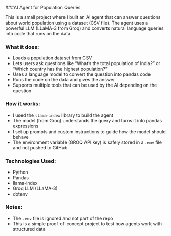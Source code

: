 ###AI Agent for Population Queries

This is a small project where I built an AI agent that can answer questions about world population using a dataset (CSV file). The agent uses a powerful LLM (LLaMA-3 from Groq) and converts natural language queries into code that runs on the data.

### What it does:

- Loads a population dataset from CSV
- Lets users ask questions like “What’s the total population of India?” or “Which country has the highest population?”
- Uses a language model to convert the question into pandas code
- Runs the code on the data and gives the answer
- Supports multiple tools that can be used by the AI depending on the question

### How it works:

- I used the `llama-index` library to build the agent
- The model (from Groq) understands the query and turns it into pandas expressions
- I set up prompts and custom instructions to guide how the model should behave
- The environment variable (GROQ API key) is safely stored in a `.env` file and not pushed to GitHub

### Technologies Used:

- Python
- Pandas
- llama-index
- Groq LLM (LLaMA-3)
- dotenv

### Notes:

- The `.env` file is ignored and not part of the repo
- This is a simple proof-of-concept project to test how agents work with structured data

